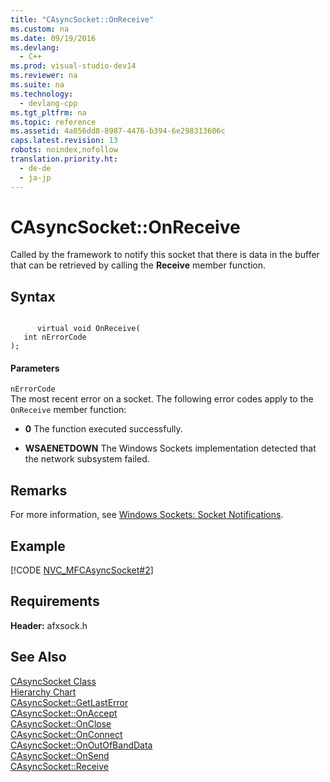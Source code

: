 ```yaml
---
title: "CAsyncSocket::OnReceive"
ms.custom: na
ms.date: 09/19/2016
ms.devlang: 
  - C++
ms.prod: visual-studio-dev14
ms.reviewer: na
ms.suite: na
ms.technology: 
  - devlang-cpp
ms.tgt_pltfrm: na
ms.topic: reference
ms.assetid: 4a056dd8-8987-4476-b394-6e298313606c
caps.latest.revision: 13
robots: noindex,nofollow
translation.priority.ht: 
  - de-de
  - ja-jp
---
```

# CAsyncSocket::OnReceive
Called by the framework to notify this socket that there is data in the buffer that can be retrieved by calling the **Receive** member function.  
  
## Syntax  
  
```  
  
      virtual void OnReceive(  
   int nErrorCode   
);  
```  
  
#### Parameters  
 `nErrorCode`  
 The most recent error on a socket. The following error codes apply to the `OnReceive` member function:  
  
-   **0** The function executed successfully.  
  
-   **WSAENETDOWN** The Windows Sockets implementation detected that the network subsystem failed.  
  
## Remarks  
 For more information, see [Windows Sockets: Socket Notifications](../vs140/Windows-Sockets--Socket-Notifications.md).  
  
## Example  
 [!CODE [NVC_MFCAsyncSocket#2](../CodeSnippet/VS_Snippets_Cpp/NVC_MFCAsyncSocket#2)]  
  
## Requirements  
 **Header:** afxsock.h  
  
## See Also  
 [CAsyncSocket Class](../vs140/CAsyncSocket-Class.md)   
 [Hierarchy Chart](../vs140/Hierarchy-Chart.md)   
 [CAsyncSocket::GetLastError](../vs140/CAsyncSocket--GetLastError.md)   
 [CAsyncSocket::OnAccept](../vs140/CAsyncSocket--OnAccept.md)   
 [CAsyncSocket::OnClose](../vs140/CAsyncSocket--OnClose.md)   
 [CAsyncSocket::OnConnect](../vs140/CAsyncSocket--OnConnect.md)   
 [CAsyncSocket::OnOutOfBandData](../vs140/CAsyncSocket--OnOutOfBandData.md)   
 [CAsyncSocket::OnSend](../vs140/CAsyncSocket--OnSend.md)   
 [CAsyncSocket::Receive](../vs140/CAsyncSocket--Receive.md)